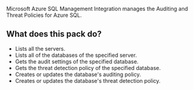 Microsoft Azure SQL Management Integration manages the Auditing and Threat Policies for Azure SQL.

## What does this pack do?
- Lists all the servers.
- Lists all of the databases of the specified server.
- Gets the audit settings of the specified database.
- Gets the threat detection policy of the specified database.
- Creates or updates the database's auditing policy.
- Creates or updates the database's threat detection policy. 
